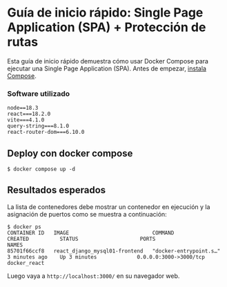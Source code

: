 # Guía de inicio rápido: Single Page Application (SPA) + Protección de rutas

Esta guía de inicio rápido demuestra cómo usar Docker Compose para ejecutar una Single Page Application (SPA). Antes de empezar,
[instala Compose](https://docs.docker.com/compose/install/).

### Software utilizado

```
node==18.3
react===18.2.0
vite===4.1.0
query-string===8.1.0
react-router-dom===6.10.0
```

## Deploy con docker compose

```
$ docker compose up -d
```

## Resultados esperados

La lista de contenedores debe mostrar un contenedor en ejecución y la asignación de puertos como se muestra a continuación:
```
$ docker ps
CONTAINER ID   IMAGE                           COMMAND                  CREATED          STATUS                    PORTS                               NAMES
85701f66ccf8   react_django_mysql01-frontend   "docker-entrypoint.s…"   3 minutes ago    Up 3 minutes             0.0.0.0:3000->3000/tcp              docker_react
```

Luego vaya a `http://localhost:3000/` en su navegador web.
